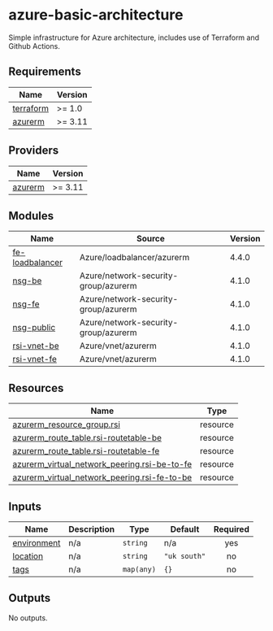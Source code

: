# azure-basic-architecture

Simple infrastructure for Azure architecture, includes use of Terraform and Github Actions.

<!-- BEGINNING OF PRE-COMMIT-TERRAFORM DOCS HOOK -->
## Requirements

| Name | Version |
|------|---------|
| <a name="requirement_terraform"></a> [terraform](#requirement\_terraform) | >= 1.0 |
| <a name="requirement_azurerm"></a> [azurerm](#requirement\_azurerm) | >= 3.11 |

## Providers

| Name | Version |
|------|---------|
| <a name="provider_azurerm"></a> [azurerm](#provider\_azurerm) | >= 3.11 |

## Modules

| Name | Source | Version |
|------|--------|---------|
| <a name="module_fe-loadbalancer"></a> [fe-loadbalancer](#module\_fe-loadbalancer) | Azure/loadbalancer/azurerm | 4.4.0 |
| <a name="module_nsg-be"></a> [nsg-be](#module\_nsg-be) | Azure/network-security-group/azurerm | 4.1.0 |
| <a name="module_nsg-fe"></a> [nsg-fe](#module\_nsg-fe) | Azure/network-security-group/azurerm | 4.1.0 |
| <a name="module_nsg-public"></a> [nsg-public](#module\_nsg-public) | Azure/network-security-group/azurerm | 4.1.0 |
| <a name="module_rsi-vnet-be"></a> [rsi-vnet-be](#module\_rsi-vnet-be) | Azure/vnet/azurerm | 4.1.0 |
| <a name="module_rsi-vnet-fe"></a> [rsi-vnet-fe](#module\_rsi-vnet-fe) | Azure/vnet/azurerm | 4.1.0 |

## Resources

| Name | Type |
|------|------|
| [azurerm_resource_group.rsi](https://registry.terraform.io/providers/hashicorp/azurerm/latest/docs/resources/resource_group) | resource |
| [azurerm_route_table.rsi-routetable-be](https://registry.terraform.io/providers/hashicorp/azurerm/latest/docs/resources/route_table) | resource |
| [azurerm_route_table.rsi-routetable-fe](https://registry.terraform.io/providers/hashicorp/azurerm/latest/docs/resources/route_table) | resource |
| [azurerm_virtual_network_peering.rsi-be-to-fe](https://registry.terraform.io/providers/hashicorp/azurerm/latest/docs/resources/virtual_network_peering) | resource |
| [azurerm_virtual_network_peering.rsi-fe-to-be](https://registry.terraform.io/providers/hashicorp/azurerm/latest/docs/resources/virtual_network_peering) | resource |

## Inputs

| Name | Description | Type | Default | Required |
|------|-------------|------|---------|:--------:|
| <a name="input_environment"></a> [environment](#input\_environment) | n/a | `string` | n/a | yes |
| <a name="input_location"></a> [location](#input\_location) | n/a | `string` | `"uk south"` | no |
| <a name="input_tags"></a> [tags](#input\_tags) | n/a | `map(any)` | `{}` | no |

## Outputs

No outputs.
<!-- END OF PRE-COMMIT-TERRAFORM DOCS HOOK -->